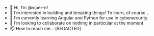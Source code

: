 - 👋 Hi, I’m @viper-n!
- 👀 I’m interested in building and breaking things! To learn, of course...
- 🌱 I’m currently learning Angular and Python for use in cybersecurity.
- 💞️ I’m looking to collaborate on nothing in particular at the moment.
- 📫 How to reach me... [REDACTED]
